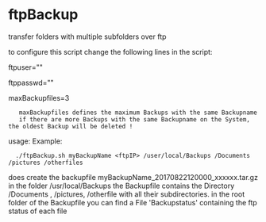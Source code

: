 # ftpBackup
transfer folders with multiple subfolders over ftp

to configure this script change the following lines in the script: 

ftpuser=""
      
ftppasswd=""
       
       
maxBackupfiles=3

       maxBackupfiles defines the maximum Backups with the same Backupname 
       if there are more Backups with the same Backupname on the System, the oldest Backup will be deleted !



usage: 
Example:

      ./ftpBackup.sh myBackupName <ftpIP> /user/local/Backups /Documents /pictures /otherfiles
  
does create the backupfile myBackupName_20170822120000_xxxxxx.tar.gz in the folder /usr/local/Backups
        the Backupfile contains the Directory /Documents , /pictures, /otherfile with all their subdirectories.
        in the root folder of the Backupfile you can find a File 'Backupstatus' containing the ftp status of each file
        
        
        

